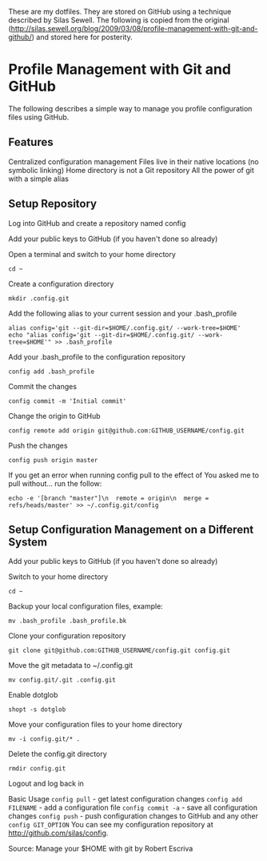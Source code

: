 These are my dotfiles. They are stored on GitHub using a technique described by Silas Sewell.
The following is copied from the original (http://silas.sewell.org/blog/2009/03/08/profile-management-with-git-and-github/) and stored here for posterity.



Profile Management with Git and GitHub
======================================

The following describes a simple way to manage you profile configuration files using GitHub.

Features
--------

Centralized configuration management
Files live in their native locations (no symbolic linking)
Home directory is not a Git repository
All the power of git with a simple alias

Setup Repository
----------------

Log into GitHub and create a repository named config

Add your public keys to GitHub (if you haven't done so already)

Open a terminal and switch to your home directory

    cd ~

Create a configuration directory

    mkdir .config.git

Add the following alias to your current session and your .bash_profile

    alias config='git --git-dir=$HOME/.config.git/ --work-tree=$HOME'  
    echo "alias config='git --git-dir=$HOME/.config.git/ --work-tree=$HOME'" >> .bash_profile

Add your .bash_profile to the configuration repository

    config add .bash_profile
    
Commit the changes

    config commit -m 'Initial commit'
    
Change the origin to GitHub

    config remote add origin git@github.com:GITHUB_USERNAME/config.git
    
Push the changes

    config push origin master
    
If you get an error when running config pull to the effect of You asked me to pull without... run the follow:

    echo -e '[branch "master"]\n  remote = origin\n  merge = refs/heads/master' >> ~/.config.git/config
    
Setup Configuration Management on a Different System
----------------------------------------------------

Add your public keys to GitHub (if you haven't done so already)

Switch to your home directory

    cd ~
    
Backup your local configuration files, example:

    mv .bash_profile .bash_profile.bk
    
Clone your configuration repository

    git clone git@github.com:GITHUB_USERNAME/config.git config.git
        
Move the git metadata to ~/.config.git

    mv config.git/.git .config.git
    
Enable dotglob

    shopt -s dotglob
    
Move your configuration files to your home directory

    mv -i config.git/* .
        
Delete the config.git directory

    rmdir config.git
    
Logout and log back in

Basic Usage
`config pull` - get latest configuration changes
`config add FILENAME` - add a configuration file
`config commit -a` - save all configuration changes
`config push` - push configuration changes to GitHub
and any other `config GIT_OPTION`
You can see my configuration repository at http://github.com/silas/config.

Source: Manage your $HOME with git by Robert Escriva

